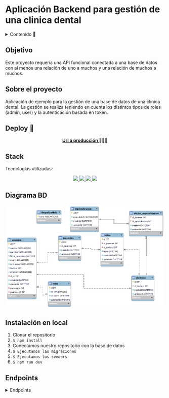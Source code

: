 # Aplicación Backend para gestión de una clinica dental

<details>
  <summary>Contenido 📝</summary>
  <ol>
    <li><a href="#objetivo">Objetivo</a></li>
    <li><a href="#sobre-el-proyecto">Sobre el proyecto</a></li>
    <li><a href="#deploy-🚀">Deploy</a></li>
    <li><a href="#stack">Stack</a></li>
    <li><a href="#diagrama-bd">Diagrama</a></li>
    <li><a href="#instalación-en-local">Instalación</a></li>
    <li><a href="#endpoints">Endpoints</a></li>
    <li><a href="#contacto">Contacto</a></li>
  </ol>
</details>

## Objetivo

Este proyecto requería una API funcional conectada a una base de datos con al menos una relación de uno a muchos y una relación de muchos a muchos.

## Sobre el proyecto

Aplicación de ejemplo para la gestión de una base de datos de una clínica dental. La gestión se realiza teniendo en cuenta los distintos tipos de roles (admin, user) y la autenticación basada en token.

## Deploy 🚀

<div align="center">
    <a href="https://github.com/ZackFer90/clinicaDental"><strong>Url a producción </strong></a>🚀🚀🚀
</div>

## Stack

Tecnologías utilizadas:

<div align="center">
<a href="https://sequelize.org/">
    <img src= "https://img.shields.io/badge/sequelize-323330?style=for-the-badge&logo=sequelize&logoColor=white"/>
</a>
<a href="https://www.expressjs.com/">
    <img src= "https://img.shields.io/badge/express.js-%23404d59.svg?style=for-the-badge&logo=express&logoColor=%2361DAFB"/>
</a>
<a href="https://nodejs.org/es/">
    <img src= "https://img.shields.io/badge/node.js-026E00?style=for-the-badge&logo=node.js&logoColor=white"/>
</a>
<a href="https://developer.mozilla.org/es/docs/Web/JavaScript">
    <img src= "https://img.shields.io/badge/javascipt-EFD81D?style=for-the-badge&logo=javascript&logoColor=black"/>
</a>
 </div>

## Diagrama BD

!['imagen-db'](./TablasClinica.png)

## Instalación en local

1. Clonar el repositorio
2. `$ npm install`
3. Conectamos nuestro repositorio con la base de datos
4. `$ Ejecutamos las migraciones`
5. `$ Ejecutamos los seeders`
6. `$ npm run dev`

## Endpoints

<details>
<summary>Endpoints</summary>

- Admin

  - Ver los doctores

          GET http://localhost:3000/admin/

  - Registrar un doctor

          http://localhost:3000/admin/register-doctor

    body:

    ```js
        {
          "nombre": "Montse",
          "apellidos": "Lorenzo",
          "email": "Montse@gmail.com",
          "contrasena": "123456",
          "fecha_nacimiento": "1985-07-26"
        }
    ```

- AUTH

  - Registrar paciente

          POST http://localhost:3000/auth/register

    body:

    ```js
        {
          "nombre": "Silvia",
          "apellidos": "Gutierrez",
          "email": "silvia@gmail.com",
          "contrasena": "123456",
          "fecha_nacimiento": "1985-07-26"
        }
    ```

  - Login

          POST http://localhost:3000/auth/login

    body:

    ```js
        {
          "email": "silvia@gmail.com",
          "contrasena": "123456"
        }
    ```

- DOCTORS

  - Crear una cita

          POST http://localhost:3000/doctor/create-Appointment

    body:

    ```js
        {
          "nombrePatient": "Silvia",
          "fecha": "1990-06-16"
        }
    ```

  - Ver los pacientes

          GET http://localhost:3000/doctor?page=1

  - Ver todas las citas de paciente con doctor

          GET http://localhost:3000/doctor/get-Appointment?page=1

  - Ver mis citas como doctor

          GET http://localhost:3000/doctor/getMy-Appointment?page=1

- USERS

  - Crear cita como usuario

          POST http://localhost:3000/user/create-Appointment

    body:

    ```js
        {
          "nombreDoctor": "Pablo",
          "fecha": "1999-06-16"
        }
    ```

  - Borrar cita

        DELETE http://localhost:3000/user/delete-user

    body:

    ```js
        {
          "nombreDoctor": "Pablo",
          "fecha": "1999-06-16"
        }
    ```

  - Ver mis datos

        GET http://localhost:3000/user

  - Ver las citas

        GET http://localhost:3000/user/get-Appointment?page=1

  - Actualizar mi cita

        PUT http://localhost:3000/user/update-Appointment

    body:

    ```js
        {
          "nombreDoctor": "Pablo",
          "fecha": "1999-06-16"
        }
    ```

  - Actualizar mis datos

        PUT http://localhost:3000/user/update-user

    body:

    ```js
        {
          "apellidos": "Clupes"
        }
    ```

## Contacto

<a href="https://www.linkedin.com/" target="_blank"><img src="https://img.shields.io/badge/-LinkedIn-%230077B5?style=for-the-badge&logo=linkedin&logoColor=white" target="_blank"></a>
